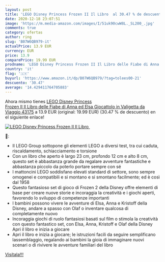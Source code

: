 ```yaml
---
layout: post
title: 'LEGO Disney Princess Frozen II Il Libro  al 30.47 % de descuento'
date: 2020-12-18 23:07:51
image: 'https://m.media-amazon.com/images/I/51uk90cwW8L._SL200_.jpg'
comments: true
category: ofertas
author: ring
slug: 'B07W6QB979-it'
actualPrice: 13.9 EUR
currency: EUR
price: 13.9
comparePrice: 19.99 EUR
prodname: 'LEGO Disney Princess Frozen II Il Libro delle Fiabe di Anna ed Elsa  Giocattolo in Valigetta da Viaggio  43175'
country: 'it'
flag: '🇮🇹'
buyurl: 'https://www.amazon.it/dp/B07W6QB979/?tag=tolees00-21'
descuento: '30.47'
average: '14.429411764705883'
---
```


Ahora mismo tienes [LEGO Disney Princess Frozen II Il Libro delle Fiabe di Anna ed Elsa  Giocattolo in Valigetta da Viaggio  43175](https://www.amazon.it/dp/B07W6QB979/?tag=tolees00-21) a 13.9 EUR (original: 19.99 EUR) (30.47 %  de descuento) en el siguiente enlace!

[![LEGO Disney Princess Frozen II Il Libro ](https://m.media-amazon.com/images/I/51uk90cwW8L._SL200_.jpg)](https://www.amazon.it/dp/B07W6QB979/?tag=tolees00-21)

🔎:

- Il LEGO Group sottopone gli elementi LEGO a diversi test, tra cui caduta, riscaldamento, schiacciamento e torsione
- Con un libro che aperto è largo 23 cm, profondo 12 cm e alto 8 cm, questo set è abbastanza grande da regalare avventure fantastiche e abbastanza piccolo da poterlo portare sempre con sé
- I mattoncini LEGO soddisfano elevati standard di settore, sono sempre omogenei e compatibili e si montano e si smontano facilmente; ed è così dal 1958
- Questo fantasioso set di gioco di Frozen 2 della Disney offre elementi di base per creare nuove storie e incoraggia la creatività e i giochi aperti, favorendo lo sviluppo di competenze importanti
- I bambini possono vivere le avventure di Elsa, Anna e Kristoff della Disney, andare a spasso con Olaf o inventare qualcosa di completamente nuovo
- Incoraggia giochi di ruolo fantasiosi basati sul film o stimola la creatività con questo fantastico set, con Elsa, Anna, Kristoff e Olaf della Disney Apri il libro e inizia a giocare
- Apri il libro e inizia a giocare; le istruzioni facili da seguire semplificano lassemblaggio, regalando ai bambini la gioia di immaginare nuovi scenari o di rivivere le avventure familiari del libro

[Visítala!!!](https://www.amazon.it/dp/B07W6QB979/?tag=tolees00-21)
